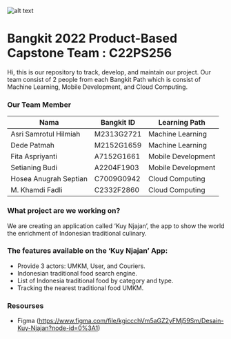 ![alt text](https://i.postimg.cc/bwpR61hK/Logo-Kuy-Njajan.png)

# Bangkit 2022 Product-Based Capstone Team : C22PS256
Hi, this is our repository to track, develop, and maintain our project.
Our team consist of 2 people from each Bangkit Path which is consist of Machine Learning, Mobile Development, and Cloud Computing.

### Our Team Member
| Nama                   | Bangkit ID  | Learning Path      |
| ---------------------- | ----------- | ------------------ |
| Asri Samrotul Hilmiah  | M2313G2721  | Machine Learning   |
| Dede Patmah            | M2152G1659  | Machine Learning   |
| Fita Aspriyanti        | A7152G1661  | Mobile Development |
| Setianing Budi         | A2204F1903  | Mobile Development |
| Hosea Anugrah Septian  | C7009G0942  | Cloud Computing    |
| M. Khamdi Fadli        | C2332F2860  | Cloud Computing    |

### What project are we working on?
We are creating an application called ‘Kuy Njajan’, the app to show the world the enrichment of Indonesian traditional culinary.

### The features available on the ‘Kuy Njajan’ App:
* Provide 3 actors: UMKM, User, and Couriers.
* Indonesian traditional food search engine.
* List of Indonesia traditional food by category and type.
* Tracking the nearest traditional food UMKM.

### Resourses
* Figma (https://www.figma.com/file/kgiccchVm5aGZ2yFMj59Sm/Desain-Kuy-Njajan?node-id=0%3A1)
